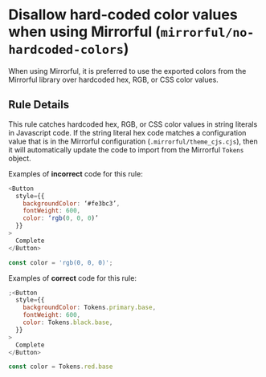 # Disallow hard-coded color values when using Mirrorful (`mirrorful/no-hardcoded-colors`)

When using Mirrorful, it is preferred to use the exported colors from the Mirrorful library over hardcoded hex, RGB, or CSS color values.

## Rule Details

This rule catches hardcoded hex, RGB, or CSS color values in string literals in Javascript code. If the string literal hex code matches a configuration value that is in the Mirrorful configuration (`.mirrorful/theme_cjs.cjs`), then it will automatically update the code to import from the Mirrorful `Tokens` object.

Examples of **incorrect** code for this rule:

```js
<Button
  style={{
    backgroundColor: ‘#fe3bc3’,
    fontWeight: 600,
    color: ‘rgb(0, 0, 0)’
  }}
>
  Complete
</Button>

const color = 'rgb(0, 0, 0)';
```

Examples of **correct** code for this rule:

```js
;<Button
  style={{
    backgroundColor: Tokens.primary.base,
    fontWeight: 600,
    color: Tokens.black.base,
  }}
>
  Complete
</Button>

const color = Tokens.red.base
```
